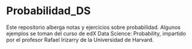 # Probabilidad_DS
Este repositorio alberga notas y ejercicios sobre probabilidad. Algunos ejemplos se toman del curso de edX Data Science: Probability, impartido por el profesor Rafael Irizarry de la Universidad de Harvard.
